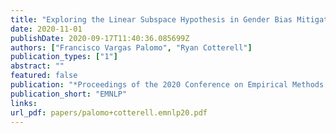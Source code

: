 ```yaml
---
title: "Exploring the Linear Subspace Hypothesis in Gender Bias Mitigation"
date: 2020-11-01
publishDate: 2020-09-17T11:40:36.085699Z
authors: ["Francisco Vargas Palomo", "Ryan Cotterell"]
publication_types: ["1"]
abstract: ""
featured: false
publication: "*Proceedings of the 2020 Conference on Empirical Methods in Natural Language Processing and the 9th International Joint Conference on Natural Language Processing*"
publication_short: "EMNLP"
links:
url_pdf: papers/palomo+cotterell.emnlp20.pdf
---
```


